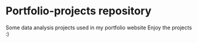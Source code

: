 # Portfolio-projects repository
Some data analysis projects used in my portfolio website
Enjoy the projects :)
